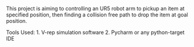 This project is aiming to controlling an UR5 robot arm to pickup an item at specified position, then finding a collision free path to drop the item at goal position.

Tools Used: 1. V-rep simulation software
            2. Pycharm or any python-target IDE
